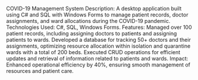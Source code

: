 COVID-19 Management System
Description: A desktop application built using C# and SQL with Windows Forms to manage patient records, doctor assignments, and ward allocations during the COVID-19 pandemic.
Technologies Used: C#, SQL, Windows Forms.
Features:
Managed over 100 patient records, including assigning doctors to patients and assigning patients to wards.
Developed a database for tracking 50+ doctors and their assignments, optimizing resource allocation within isolation and quarantine wards with a total of 200 beds.
Executed CRUD operations for efficient updates and retrieval of information related to patients and wards.
Impact: Enhanced operational efficiency by 40%, ensuring smooth management of resources and patient care.
